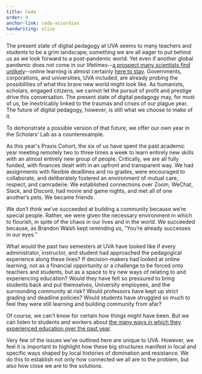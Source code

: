 ```yaml
---
title: Coda
order: 9
anchor-link: coda-accordion
handwriting: elise
---
```


The present state of digital pedagogy at UVA seems to many teachers and students to be a grim landscape, something we are all eager to put behind us as we look forward to a post-pandemic world. Yet even if another global pandemic does not come in our lifetimes--[a prospect many scientists find unlikely](https://www.npr.org/sections/goatsandsoda/2021/03/19/979314118/next-pandemic-scientists-fear-another-coronavirus-could-jump-from-animals-to-hum)--online learning is almost certainly [here to stay](https://www.theguardian.com/education/2021/feb/16/the-future-of-online-learning-the-long-term-trends-accelerated-by-covid-19). Governments, corporations, and universities, UVA included, are already probing the possibilities of what this brave new world might look like. As humanists, scholars, engaged citizens, we cannot let the pursuit of profit and prestige drive this conversation. The present state of digital pedagogy may, for most of us, be inextricably linked to the traumas and crises of our plague year. The future of digital pedagogy, however, is still what we choose to make of it. 

To demonstrate a possible version of that future, we offer our own year in the Scholars’ Lab as a counterexample. 

As this year's Praxis Cohort, the six of us have spent the past academic year meeting remotely two to three times a week to learn entirely new skills with an almost entirely new group of people. Critically, we are all fully funded, with finances dealt with in an upfront and transparent way. We had assignments with flexible deadlines and no grades, were encouraged to collaborate, and deliberately fostered an environment of mutual care, respect, and camraderie. We established connections over Zoom, WeChat, Slack, and Discord, had movie and game nights, and met all of one another’s pets. We became friends.

We don’t think we’ve succeeded at building a community because we’re special people. Rather, we were given the necessary environment in which to flourish, in spite of the chaos in our lives and in the world. We succeeded because, as Brandon Walsh kept reminding us, “You’re already successes in our eyes.” 

What would the past two semesters at UVA have looked like if every administrator, instructor, and student had approached the pedagogical experience along these lines? If decision-makers had looked at online learning, not as a financial opportunity or a challenge to be forced onto teachers and students, but as a space to try new ways of relating to and experiencing education? Would they have felt so pressured to bring students back and put themselves, University employees, and the surrounding community at risk? Would professors have kept up strict grading and deadline policies? Would students have struggled so much to feel they were still learning and building community from afar?

Of course, we can't know for certain how things might have been. But we can listen to students and workers about [the many ways in which they experienced education over the past year](/data).  

Very few of the issues we’ve outlined here are unique to UVA. However, we feel it is important to highlight how these big structures manifest in local and specific ways shaped by local histories of domination and resistance. We do this to establish not only how connected we all are to the problem, but also how close we are to the solutions. 
